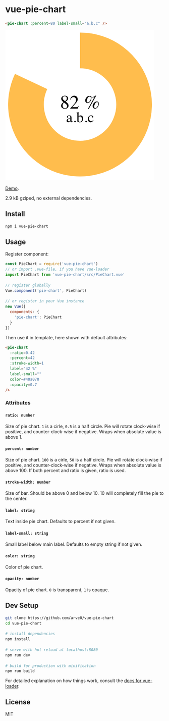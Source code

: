 # vue-pie-chart
```html
<pie-chart :percent=80 label-small="a.b.c" />
```

![82 percent pie chart](82.png)

[Demo](https://arve0.github.io/vue-pie-chart/).

2.9 kB gziped, no external dependencies.

## Install
```sh
npm i vue-pie-chart
```

## Usage
Register component:
```js
const PieChart = require('vue-pie-chart')
// or import .vue-file, if you have vue-loader
import PieChart from 'vue-pie-chart/src/PieChart.vue'

// register globally
Vue.component('pie-chart', PieChart)

// or register in your Vue instance
new Vue({
  components: {
    'pie-chart': PieChart
  }
})
```

Then use it in template, here shown with default attributes:
```html
<pie-chart
  :ratio=0.42
  :percent=42
  :stroke-width=1
  label="42 %"
  label-small=""
  color=#40a070
  :opacity=0.7
/>
```

### Attributes
#### `ratio: number`
Size of pie chart. `1` is a cirle, `0.5` is a half circle. Pie will rotate clock-wise if positive, and counter-clock-wise if negative. Wraps when absolute value is above 1.

#### `percent: number`
Size of pie chart. `100` is a cirle, `50` is a half circle. Pie will rotate clock-wise if positive, and counter-clock-wise if negative. Wraps when absolute value is above 100. If both percent and ratio is given, ratio is used.

#### `stroke-width: number`
Size of bar. Should be above 0 and below 10. 10 will completely fill the pie to the center.

#### `label: string`
Text inside pie chart. Defaults to percent if not given.

#### `label-small: string`
Small label below main label. Defaults to empty string if not given.

#### `color: string`
Color of pie chart.

#### `opacity: number`
Opacity of pie chart. `0` is transparent, `1` is opaque.

## Dev Setup

``` sh
git clone https://github.com/arve0/vue-pie-chart
cd vue-pie-chart

# install dependencies
npm install

# serve with hot reload at localhost:8080
npm run dev

# build for production with minification
npm run build
```

For detailed explanation on how things work, consult the [docs for vue-loader](http://vuejs.github.io/vue-loader).

## License
MIT
